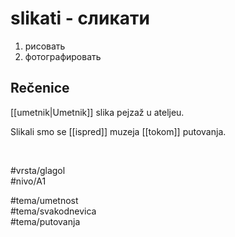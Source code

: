 # slikati - сликати

1. рисовать  
2. фотографировать  

## Rečenice

[[umetnik|Umetnik]] slika pejzaž u ateljeu.  

Slikali smo se [[ispred]] muzeja [[tokom]] putovanja.

<br>

#vrsta/glagol  
#nivo/A1  

#tema/umetnost  
#tema/svakodnevica  
#tema/putovanja  
